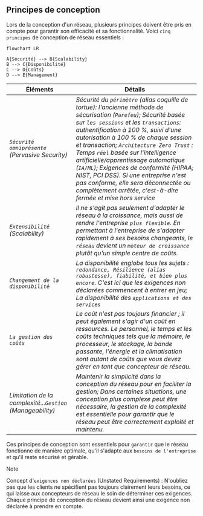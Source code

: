 ## Principes de conception

Lors de la conception d'un réseau, plusieurs principes doivent être pris en compte pour garantir son efficacité et sa fonctionnalité. Voici `cinq principes` de conception de réseau essentiels :

```mermaid
flowchart LR

A{Sécurité} --> B{Scalability}
B --> C{Disponibilité}
C --> D{Coûts}
D --> E{Management}
```

Éléments | Détails
-----            | ----                   
*`Sécurité omniprésente` (Pervasive Security)* | *Sécurité du `périmètre` (alias coquille de tortue): l'ancienne méthode de sécurisation (`Parefeu`); Sécurité basée sur `les sessions` et les `transactions`: authentification à 100 %, suivi d'une autorisation à 100 % de chaque session et transaction; `Architecture Zero Trust` : Temps `réel` basée sur l'intelligence artificielle/apprentissage automatique (`IA/ML`); Exigences de conformité (HIPAA; NIST, PCI DSS). Si une entreprise n'est pas conforme, elle sera déconnectée ou complètement arrêtée, c'est-à-dire fermée et mise hors service* 
*`Extensibilité` (Scalability)* | *Il ne s'agit pas seulement d'adapter le réseau à la croissance, mais aussi de rendre l'entreprise `plus flexible`.  En permettant à l'entreprise de s'adapter rapidement à ses besoins changeants, le `réseau` devient un `moteur de croissance` plutôt qu'un simple centre de coûts.* 
*`Changement de la disponibilité`* | *La disponibilité englobe tous les sujets : `redondance, Résilience (alias robustesse), fiabilité, et bien plus encore`. C'est ici que les exigences non déclarées commencent à entrer en jeu; La disponibilité des `applications et des services`*
*`La gestion des coûts`* | *Le coût n'est pas toujours financier ; il peut également s'agir d'un coût en ressources. Le personnel, le temps et les coûts techniques tels que la mémoire, le processeur, le stockage, la bande passante, l'énergie et la climatisation sont autant de coûts que vous devez gérer en tant que concepteur de réseau.* 
*Limitation de la complexité...`Gestion` (Manageability)* | *Maintenir la simplicité dans la conception du réseau pour en faciliter la gestion; Dans certaines situations, une conception plus complexe peut être nécessaire, la gestion de la complexité est essentielle pour garantir que le réseau peut être correctement exploité et maintenu.*

Ces principes de conception sont essentiels pour `garantir` que le réseau fonctionne de manière optimale, qu'il s'adapte aux `besoins de l'entreprise` et qu'il reste sécurisé et gérable.

> [!NOTE]
> Concept d'`exigences non déclarées` (Unstated Requirements) : N'oubliez pas que les clients ne spécifient pas toujours clairement leurs besoins, ce qui laisse aux concepteurs de réseau le soin de déterminer ces exigences. Chaque principe de conception du réseau devient ainsi une exigence non déclarée à prendre en compte.